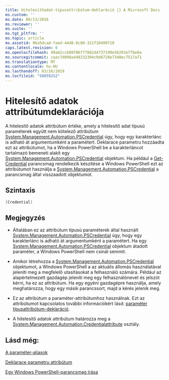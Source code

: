 ```yaml
---
title: Hitelesítőadat-típusattribútum-deklaráció |} A Microsoft Docs
ms.custom: ''
ms.date: 09/13/2016
ms.reviewer: ''
ms.suite: ''
ms.tgt_pltfrm: ''
ms.topic: article
ms.assetid: 96a5dcad-faed-44d8-8c80-321f10499710
caps.latest.revision: 6
ms.openlocfilehash: 49a62ccb09f06f77862d4737199e58293e7fbe0a
ms.sourcegitcommit: caac7d098a448232304c9d6728e7340ec7517a71
ms.translationtype: MT
ms.contentlocale: hu-HU
ms.lasthandoff: 03/16/2019
ms.locfileid: "58059252"
---
```

# <a name="credential-attribute-declaration"></a>Hitelesítő adatok attribútumdeklarációja

A hitelesítő adatok attribútum értéke, amely a hitelesítő adat típusú paraméterek együtt nem kötelező attribútum [System.Management.Automation.PSCredential](/dotnet/api/System.Management.Automation.PSCredential) úgy, hogy egy karakterlánc is adható át argumentumként a paramétert. Deklarace parametru hozzáadta ezt az attribútumot, ha a Windows PowerShell be a karakterláncot tartalmazó bemeneti alakít egy [System.Management.Automation.PSCredential](/dotnet/api/System.Management.Automation.PSCredential) objektum. Ha például a [Get-Credential](/powershell/module/Microsoft.PowerShell.Security/Get-Credential) parancsmag rendelkezik készítése a Windows PowerShell ezt az attribútumot használja a [System.Management.Automation.PSCredential](/dotnet/api/System.Management.Automation.PSCredential) a parancsmag által visszaadott objektumot.

## <a name="syntax"></a>Szintaxis

```csharp
[Credential]
```

## <a name="remarks"></a>Megjegyzés

- Általában ez az attribútum típusú paraméterek által használt [System.Management.Automation.PSCredential](/dotnet/api/System.Management.Automation.PSCredential) úgy, hogy egy karakterlánc is adható át argumentumként a paramétert. Ha egy [System.Management.Automation.PSCredential](/dotnet/api/System.Management.Automation.PSCredential) objektum átadott paraméter, a Windows PowerShell nem csinál semmit.

- Amikor létrehozza a [System.Management.Automation.PSCredential](/dotnet/api/System.Management.Automation.PSCredential) objektumot, a Windows PowerShell a az aktuális állomás használatával jeleníti meg a megfelelő utasításokat a felhasználó számára. Például az alapértelmezett gazdagép jeleníti meg egy felhasználónevet és jelszót kérni, ha ez az attribútum. Ha egy egyéni gazdagépre használja, amely meghatározza, hogy egy másik parancssort, majd a kérés jelenik meg.

- Ez az attribútum a paraméter-attribútumhoz használnak. Ezt az attribútumot kapcsolatos további információkért lásd: [paraméter típusattribútum-deklaráció](./parameter-attribute-declaration.md).

- A hitelesítő adatok attribútum határozza meg a [System.Management.Automation.Credentialattribute](/dotnet/api/System.Management.Automation.CredentialAttribute) osztály.

## <a name="see-also"></a>Lásd még:

[A paraméter-aliasok](./parameter-aliases.md)

[Deklarace parametru attribútum](./parameter-attribute-declaration.md)

[Egy Windows PowerShell-parancsmag írása](./writing-a-windows-powershell-cmdlet.md)
